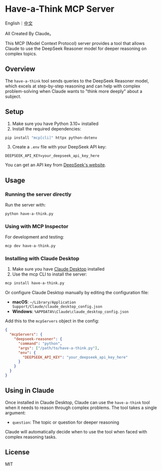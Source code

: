 # Have-a-Think MCP Server
English｜[中文]()

All Created By Claude。

This MCP (Model Context Protocol) server provides a tool that allows Claude to use the DeepSeek Reasoner model for deeper reasoning on complex topics.

## Overview

The `have-a-think` tool sends queries to the DeepSeek Reasoner model, which excels at step-by-step reasoning and can help with complex problem-solving when Claude wants to "think more deeply" about a subject.

## Setup

1. Make sure you have Python 3.10+ installed
2. Install the required dependencies:

```bash
pip install "mcp[cli]" httpx python-dotenv
```

3. Create a `.env` file with your DeepSeek API key:

```
DEEPSEEK_API_KEY=your_deepseek_api_key_here
```

You can get an API key from [DeepSeek's website](https://platform.deepseek.com/).

## Usage

### Running the server directly

Run the server with:

```bash
python have-a-think.py
```

### Using with MCP Inspector

For development and testing:

```bash
mcp dev have-a-think.py
```

### Installing with Claude Desktop

1. Make sure you have [Claude Desktop](https://claude.ai/download) installed
2. Use the mcp CLI to install the server:

```bash
mcp install have-a-think.py
```

Or configure Claude Desktop manually by editing the configuration file:

- **macOS**: `~/Library/Application Support/Claude/claude_desktop_config.json`
- **Windows**: `%APPDATA%\Claude\claude_desktop_config.json`

Add this to the `mcpServers` object in the config:

```json
{
  "mcpServers": {
    "deepseek-reasoner": {
      "command": "python",
      "args": ["/path/to/have-a-think.py"],
      "env": {
        "DEEPSEEK_API_KEY": "your_deepseek_api_key_here"
      }
    }
  }
}
```

## Using in Claude

Once installed in Claude Desktop, Claude can use the `have-a-think` tool when it needs to reason through complex problems. The tool takes a single argument:

- `question`: The topic or question for deeper reasoning

Claude will automatically decide when to use the tool when faced with complex reasoning tasks.

## License

MIT
